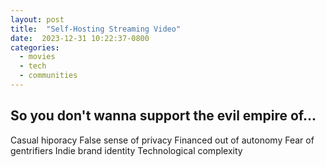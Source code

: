 ```yaml
---
layout: post
title:  "Self-Hosting Streaming Video"
date:  2023-12-31 10:22:37-0800
categories:
  - movies
  - tech
  - communities
---
```


## So you don't wanna support the evil empire of...

Casual hiporacy
False sense of privacy
Financed out of autonomy
Fear of gentrifiers
Indie brand identity
Technological complexity
